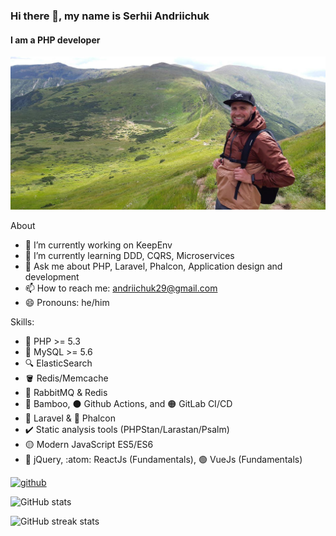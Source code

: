 ### Hi there 👋, my name is Serhii Andriichuk
#### I am a PHP developer
![Serhii Andriichuk](https://github.com/andriichuk/andriichuk/blob/master/hiking.jpg?raw=true)

About

- 🔭 I’m currently working on KeepEnv 
- 🌱 I’m currently learning DDD, CQRS, Microservices 
- 💬 Ask me about PHP, Laravel, Phalcon, Application design and development
- 📫 How to reach me: andriichuk29@gmail.com 
- 😄 Pronouns: he/him 

Skills: 

- 🐘 PHP >= 5.3
- 🐬 MySQL >= 5.6
- 🔍 ElasticSearch
- 🪣 Redis/Memcache
- 🔄 RabbitMQ & Redis
- 🔵 Bamboo, ⚫ Github Actions, and 🟠 GitLab CI/CD
- 🔴 Laravel & 🦅 Phalcon
- ✔️ Static analysis tools (PHPStan/Larastan/Psalm)
- 🟡 Modern JavaScript ES5/ES6
- 🔵 jQuery, :atom: ReactJs (Fundamentals), 🟢 VueJs (Fundamentals)

[<img src='https://cdn.jsdelivr.net/npm/simple-icons@3.0.1/icons/github.svg' alt='github' height='40'>](https://github.com/andriichuk)  

![GitHub stats](https://github-readme-stats.vercel.app/api?username=andriichuk&show_icons=true)  

![GitHub streak stats](https://github-readme-streak-stats.herokuapp.com/?user=andriichuk)  

